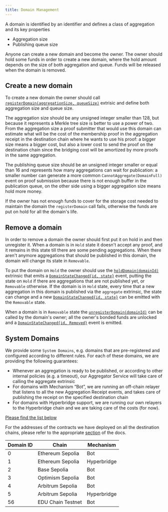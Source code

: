 ```yaml
---
title: Domain Management
---
```


A domain is identified by an identifier and defines a class of aggregation and its key properties

- Aggregation size
- Publishing queue size

Anyone can create a new domain and become the owner. The owner should hold some funds in order to create a new domain, where the hold amount depends on the size of both aggregation and queue. Funds will be released when the domain is removed.

## Create a new domain

To create a new domain the owner should call [`registerDomain(aggregationSize, queueSize)`](../02-mainchain/05-mainchain_api.md#registerdomain) extrisic and define both aggregation size and queue size.

The aggregation size should be any unsigned integer smaller than 128, but because it represents a Merkle tree size is better to use a power of two. From the aggregation size a proof submitter that would use this domain can estimate what will be the cost of the membership proof in the aggregation receipt in the destination chain where he wants to use his proof: a bigger size means a bigger cost, but also a lower cost to send the proof on the destination chain since the bridging cost will be amortized by more proofs in the same aggregation.

The publishing queue size should be an unsigned integer smaller or equal than 16 and represents how many aggregations can wait for publication: a smaller number can generate a more common `CannotAggregate(DomainFull)` event on proof submission because there is not enough buffer in the publication queue, on the other side using a bigger aggregation size means hold more money.

If the owner has not enough funds to cover for the storage cost needed to maintain the domain the `registerDomain` call fails, otherwise the funds are put on hold for all the domain's life.

## Remove a domain

In order to remove a domain the owner should first put it on hold in and then unregister it. When a domain is in `Hold` state it doesn't accept any proof, and it remains in this state till there are some pending aggregations. When there aren't anymore aggregations that should be published in this domain, the domain will change its state in `Removable`.

To put the domain on `Hold` the owner should use the [`holdDomain(domainId)`](../02-mainchain/05-mainchain_api.md#holddomain) extrinsic that emits a [`DomainStateChanged{id, state}`](../02-mainchain/05-mainchain_api.md#domainstatechanged) event, putting the state on `Hold` if there are aggregations that are not published yet, or `Removable` otherwise. If the domain is in `Hold` state, every time that a new aggregation in this domain is published via the `aggregate` extrinsic, the state can change and a new [`DomainStateChanged{id, state}`](../02-mainchain/05-mainchain_api.md#domainstatechanged) can be emitted with the `Removable` state.

When a domain is in `Removable` state the [`unregisterDomain(domainId)`](../02-mainchain/05-mainchain_api.md#unregisterdomain) can be called by the domain's owner; all the owner's bonded funds are unlocked and a [`DomainStateChanged{id, Removed}`](../02-mainchain/05-mainchain_api.md#domainstatechanged) event is emitted.

## System Domains

We provide some `System Domains`, e.g. domains that are pre-registered and configured according to different rules.
For each of these domains, we are providing the following guarantees:

- Whenever an aggregation is ready to be published, or according to other internal policies (e.g. a timeout), our Aggregator Service will take care of calling the aggregate extrinsic
- For domains with Mechanism “Bot”, we are running an off-chain relayer that listens to all the new Aggregation Receipt events, and takes care of publishing the receipt on the specified destination chain
- For domains with Hyperbridge support, we are running our own relayers to the Hyperbridge chain and we are taking care of the costs (for now).

[Please find the list below](#listdomains)

For the addresses of the contracts we have deployed on all the destination chains, please refer to the appropriate [section](../smart_contract/smart_contract_overview) of the docs.

| Domain ID | Chain             | Mechanism   |
| --------- | ----------------- | ----------- |
| 0         | Ethereum Sepolia  | Bot         |
| 1         | Ethereum Sepolia  | Hyperbridge |
| 2         | Base Sepolia      | Bot         |
| 3         | Optimism Sepolia  | Bot         |
| 4         | Arbitrum Sepolia  | Bot         |
| 5         | Arbitrum Sepolia  | Hyperbridge |
| 56        | EDU Chain Testnet | Bot         |
